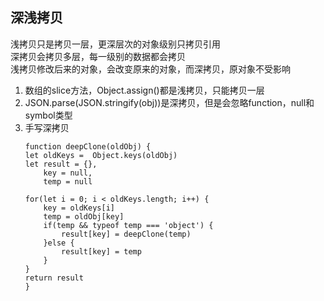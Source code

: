 ## 深浅拷贝
浅拷贝只是拷贝一层，更深层次的对象级别只拷贝引用  
深拷贝会拷贝多层，每一级别的数据都会拷贝  
浅拷贝修改后来的对象，会改变原来的对象，而深拷贝，原对象不受影响

1. 数组的slice方法，Object.assign()都是浅拷贝，只能拷贝一层
2. JSON.parse(JSON.stringify(obj))是深拷贝，但是会忽略function，null和symbol类型
3. 手写深拷贝
    ```
    function deepClone(oldObj) {
    let oldKeys =  Object.keys(oldObj)
    let result = {},
        key = null,
        temp = null

    for(let i = 0; i < oldKeys.length; i++) {
        key = oldKeys[i]
        temp = oldObj[key]
        if(temp && typeof temp === 'object') { 
            result[key] = deepClone(temp)
        }else {
            result[key] = temp
        }
    }
    return result
    }
    ```
